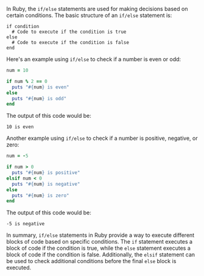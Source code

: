 In Ruby, the `if/else` statements are used for making decisions based on certain conditions. The basic structure of an `if/else` statement is:

```
if condition
  # Code to execute if the condition is true
else
  # Code to execute if the condition is false
end
```

Here's an example using `if/else` to check if a number is even or odd:

```ruby
num = 10

if num % 2 == 0
  puts "#{num} is even"
else
  puts "#{num} is odd"
end
```

The output of this code would be:

```
10 is even
```

Another example using `if/else` to check if a number is positive, negative, or zero:

```ruby
num = -5

if num > 0
  puts "#{num} is positive"
elsif num < 0
  puts "#{num} is negative"
else
  puts "#{num} is zero"
end
```

The output of this code would be:

```
-5 is negative
```

In summary, `if/else` statements in Ruby provide a way to execute different blocks of code based on specific conditions. The `if` statement executes a block of code if the condition is true, while the `else` statement executes a block of code if the condition is false. Additionally, the `elsif` statement can be used to check additional conditions before the final `else` block is executed.